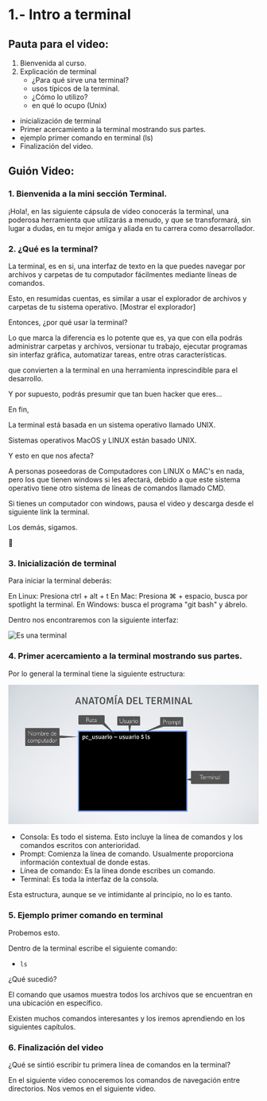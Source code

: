 # 1.- Intro a terminal

## Pauta para el video:

1.	Bienvenida al curso.
2. Explicación de terminal
	-	¿Para qué sirve una terminal?
	-	usos típicos de la terminal.
	-	¿Cómo lo utilizo?
	- 	en qué lo ocupo (Unix)
- inicialización de terminal
- Primer acercamiento a la terminal mostrando sus partes.
- ejemplo primer comando en terminal (ls)
- Finalización del video.

## Guión Video:

### 1.	Bienvenida a la mini sección Terminal.

¡Hola!, en las siguiente cápsula de video conocerás la terminal, una poderosa herramienta que utilizarás a menudo, y que se transformará, sin lugar a dudas, en tu mejor amiga y aliada en tu carrera como desarrollador.

### 2. ¿Qué es la terminal?

La terminal, es en si, una interfaz de texto en la que puedes navegar por archivos y carpetas de tu computador fácilmentes mediante líneas de comandos.

Esto, en resumidas cuentas, es similar a usar el explorador de archivos y carpetas de tu sistema operativo. [Mostrar el explorador]

Entonces, ¿por qué usar la terminal?

Lo que marca la diferencia es lo potente que es, ya que con ella podrás administrar carpetas y archivos, versionar tu trabajo, ejecutar programas sin interfaz gráfica, automatizar tareas, entre otras características.

que convierten a la terminal en una herramienta inprescindible para el desarrollo.

Y por supuesto, podrás presumir que tan buen hacker que eres...

En fin,

La terminal está basada en un sistema operativo llamado UNIX.

Sistemas operativos MacOS y LINUX están basado UNIX.

Y esto en que nos afecta?

A personas poseedoras de Computadores con LINUX o MAC's en nada, pero los que tienen windows si les afectará, debido a que este sistema operativo tiene otro sistema de líneas de comandos llamado CMD.

Si tienes un computador con windows, pausa el video y descarga desde el siguiente link la terminal.

Los demás, sigamos.


### 3. Inicialización de terminal

Para iniciar la terminal deberás:

En Linux: Presiona ctrl + alt + t
En Mac: Presiona ⌘ + espacio, busca por spotlight la terminal.
En Windows: busca el programa "git bash" y ábrelo.

Dentro nos encontraremos con la siguiente interfaz:

![Es una terminal](img/terminal.png)

### 4. Primer acercamiento a la terminal mostrando sus partes.

Por lo general la terminal tiene la siguiente estructura:

![Anatomía terminal](img/anatomia-terminal.png)

- Consola: Es todo el sistema. Esto incluye la línea de comandos y los comandos escritos con anterioridad.
- Prompt: Comienza la línea de comando. Usualmente proporciona información contextual de donde estas.
- Línea de comando: Es la línea donde escribes un comando.
- Terminal: Es toda la interfaz de la consola.

Esta estructura, aunque se ve intimidante al principio, no lo es tanto.

### 5. Ejemplo primer comando en terminal

Probemos esto.

Dentro de la terminal escribe el siguiente comando:

- `ls`

¿Qué sucedió?

El comando que usamos muestra todos los archivos que se encuentran en una ubicación en específico.

Existen muchos comandos interesantes y los iremos aprendiendo en los siguientes capítulos.


### 6. Finalización del video

¿Qué se sintió escribir tu primera línea de comandos en la terminal?

En el siguiente video conoceremos los comandos de navegación entre directorios.
Nos vemos en el siguiente video.
